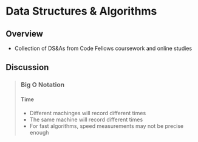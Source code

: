 # Data Structures & Algorithms

## Overview

- Collection of DS&As from Code Fellows coursework and online studies
<!-- - TO-DO: Table of Contents -->

## Discussion

> ### Big O Notation
>
> #### Time
>
> - Different machinges will record different times
> - The same machine will record different times
> - For fast algorithms, speed measurements may not be precise enough
